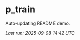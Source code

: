 # p_train

Auto-updating README demo.

<!--START_SECTION:status-->
_Last run: 2025-09-08 14:42 UTC_
<!--END_SECTION:status-->










































































































































































































































































































































































































